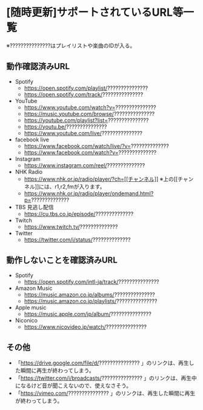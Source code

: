 # [随時更新]サポートされているURL等一覧
※???????????????はプレイリストや楽曲のIDが入る。


## 動作確認済みURL
- Spotify
  - https://open.spotify.com/playlist/???????????????
  - https://open.spotify.com/track/???????????????
- YouTube
  - https://www.youtube.com/watch?v=???????????????
  - https://music.youtube.com/browse/???????????????
  - https://youtube.com/playlist?list=???????????????
  - https://youtu.be/???????????????
  - https://www.youtube.com/live/???????????????
- facebook live
  - https://www.facebook.com/watch/live/?v=??????????????
  - https://www.facebook.com/watch?v=??????????????
- Instagram
  - https://www.instagram.com/reel/??????????????
- NHK Radio
  - https://www.nhk.or.jp/radio/player/?ch=[[チャンネル]]
    ※上の[[チャンネル]]には、r1,r2,fmが入ります。
  - https://www.nhk.or.jp/radio/player/ondemand.html?p=??????????????
- TBS 見逃し配信
  - https://cu.tbs.co.jp/episode/??????????????
- Twitch
  - https://www.twitch.tv/??????????????
- Twitter
  - https://twitter.com/i/status/??????????????

## 動作しないことを確認済みURL
- Spotify
  - https://open.spotify.com/intl-ja/track/???????????????
- Amazon Music
  - https://music.amazon.co.jp/albums/???????????????
  - https://music.amazon.co.jp/playlists/???????????????
- Apple music
  - https://music.apple.com/jp/album/???????????????
- Niconico
  - https://www.nicovideo.jp/watch/???????????????

## その他
- 「https://drive.google.com/file/d/??????????????? 」のリンクは、再生した瞬間に再生が終わってしまう。
- 「https://twitter.com/i/broadcasts/??????????????? 」のリンクは、再生中になるけど音が聞こえないので、使えなさそう。
- 「https://vimeo.com/??????????????? 」のリンクは、再生した瞬間に再生が終わってしまう。
